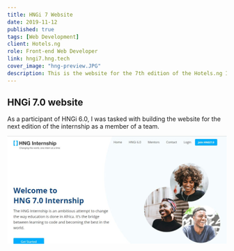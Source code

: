```yaml
---
title: HNGi 7 Website
date: 2019-11-12
published: true
tags: [Web Development]
client: Hotels.ng 
role: Front-end Web Developer
link: hngi7.hng.tech
cover_image: "hng-preview.JPG"
description: This is the website for the 7th edition of the Hotels.ng Internship
---
```


## HNGi 7.0 website
As a participant of HNGi 6.0, I was tasked with building the website for the next edition of the internship as a member of a team.

![an image](HNG7.JPG)

